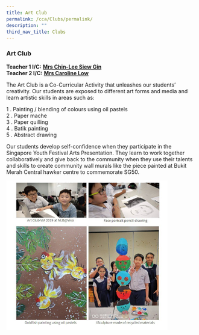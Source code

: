 ```yaml
---
title: Art Club
permalink: /cca/Clubs/permalink/
description: ""
third_nav_title: Clubs
---
```

### Art Club

**Teacher 1 I/C:**&nbsp;**[Mrs Chin-Lee Siew Gin](mailto:chin-lee_siew_gin@schools.gov.sg)** <br>
**Teacher 2 I/C:**&nbsp;**[Mrs Caroline Low](mailto:low_kwee_choo_caroline@schools.gov.sg)**

The Art Club is a Co-Curricular Activity that unleashes our students’ creativity. Our students are exposed to different art forms and media and learn artistic skills in areas such as:  
  
1 \.  Painting / blending of colours using oil pastels<br>
2 \.  Paper mache<br>
3 \.  Paper quilling<br>
4 \.  Batik painting<br>
5 \.  Abstract drawing

Our students develop self-confidence when they participate in the Singapore Youth Festival Arts Presentation. They learn to work together collaboratively and give back to the community when they use their talents and skills to create community wall murals like the piece painted at Bukit Merah Central hawker centre to commemorate SG50.

<img src="/images/photo1668930611.jpeg" style="width:85%">